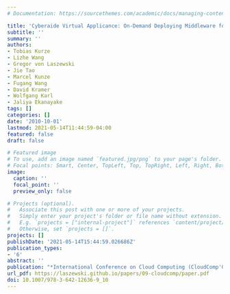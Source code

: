 ```yaml
---
# Documentation: https://sourcethemes.com/academic/docs/managing-content/

title: 'Cyberaide Virtual Applicance: On-Demand Deploying Middleware for Cyberinfrastructure'
subtitle: ''
summary: ''
authors:
- Tobias Kurze
- Lizhe Wang
- Gregor von Laszewski
- Jie Tao
- Marcel Kunze
- Fugang Wang
- David Kramer
- Wolfgang Karl
- Jaliya Ekanayake
tags: []
categories: []
date: '2010-10-01'
lastmod: 2021-05-14T11:44:59-04:00
featured: false
draft: false

# Featured image
# To use, add an image named `featured.jpg/png` to your page's folder.
# Focal points: Smart, Center, TopLeft, Top, TopRight, Left, Right, BottomLeft, Bottom, BottomRight.
image:
  caption: ''
  focal_point: ''
  preview_only: false

# Projects (optional).
#   Associate this post with one or more of your projects.
#   Simply enter your project's folder or file name without extension.
#   E.g. `projects = ["internal-project"]` references `content/project/deep-learning/index.md`.
#   Otherwise, set `projects = []`.
projects: []
publishDate: '2021-05-14T15:44:59.026686Z'
publication_types:
- '6'
abstract: ''
publication: "*International Conference on Cloud Computing (CloudComp'09)*"
url_pdf: https://laszewski.github.io/papers/09-cloudcomp/paper.pdf
doi: 10.1007/978-3-642-12636-9_10
---
```

